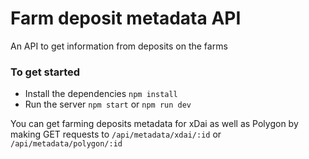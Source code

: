 # Farm deposit metadata API

An API to get information from deposits on the farms

### To get started

- Install the dependencies `npm install`
- Run the server `npm start` or `npm run dev`

You can get farming deposits metadata for xDai as well as Polygon by making GET requests to `/api/metadata/xdai/:id` or `/api/metadata/polygon/:id`
